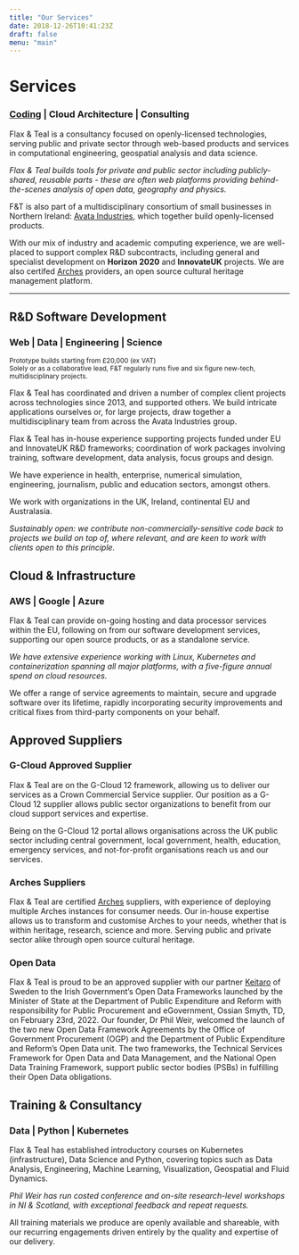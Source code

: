 ```yaml
---
title: "Our Services"
date: 2018-12-26T10:41:23Z
draft: false
menu: "main"
---
```

# Services

### [Coding](#rampd-software-development) | Cloud Architecture | Consulting

Flax & Teal is a consultancy focused on openly-licensed technologies, serving public and private sector through web-based products and services in computational engineering, geospatial analysis and data science.

_Flax & Teal builds tools for private and public sector including publicly-shared, reusable parts - these are often web platforms providing behind-the-scenes analysis of open data, geography and physics._

F&T is also part of a multidisciplinary consortium of small businesses in Northern Ireland: [Avata Industries](https://avata.industries),
which together build openly-licensed products.

With our mix of industry and academic computing experience, we are well-placed to support complex R&amp;D subcontracts, including general and specialist development on **Horizon 2020** and **InnovateUK** projects. We are also certifed [Arches](https://www.archesproject.org/) providers, an open source cultural heritage management platform. 

<hr/>

<span class="arrow-down"></span>

## R&amp;D Software Development

### Web | Data | Engineering | Science

<sub>Prototype builds starting from £20,000 (ex VAT)<br/>Solely or as a collaborative lead, F&amp;T regularly runs five and six figure new-tech, multidisciplinary projects.</sub>

Flax &amp; Teal has coordinated and driven a number of complex client projects across technologies since 2013, and supported others. We build intricate applications ourselves or, for large projects, draw together a multidisciplinary team from across the Avata Industries group.

Flax &amp; Teal has in-house experience supporting projects funded under EU and InnovateUK R&amp;D frameworks; coordination of work packages involving training, software development, data analysis, focus groups and design.

We have experience in health, enterprise, numerical simulation, engineering, journalism, public and education sectors, amongst others.

We work with organizations in the UK, Ireland, continental EU and Australasia.

_Sustainably open: we contribute non-commercially-sensitive code back to projects we build on top of, where relevant, and are keen to work with clients open to this principle._

## Cloud &amp; Infrastructure

### AWS | Google | Azure

Flax &amp; Teal can provide on-going hosting and data processor services within the EU, following on from our software development services, supporting our open source products, or as a standalone service.

_We have extensive experience working with Linux, Kubernetes and containerization spanning all major platforms, with a five-figure annual spend on cloud resources._

We offer a range of service agreements to maintain, secure and upgrade software over its lifetime, rapidly incorporating security improvements and critical fixes from third-party components on your behalf.

## Approved Suppliers

### G-Cloud Approved Supplier 

Flax &amp; Teal are on the G-Cloud 12 framework, allowing us to deliver our services as a Crown Commercial Service supplier. Our position as a G-Cloud 12 supplier allows public sector organizations to benefit from our cloud support services and expertise.

Being on the G-Cloud 12 portal allows organisations across the UK public sector including central government, local government, health, education, emergency services, and not-for-profit organisations reach us and our services.

### Arches Suppliers

Flax &amp; Teal are certified [Arches](https://www.archesproject.org/) suppliers, with experience of deploying multiple Arches instances for consumer needs. Our in-house expertise allows us to transform and customise Arches to your needs, whether that is within heritage, research, science and more. Serving public and private sector alike through open source cultural heritage. 

### Open Data 

Flax & Teal is proud to be an approved supplier with our partner [Keitaro](keitaro.com) of Sweden to the Irish Government’s Open Data Frameworks launched by the Minister of State at the Department of Public Expenditure and Reform with responsibility for Public Procurement and eGovernment, Ossian Smyth, TD, on February 23rd, 2022. Our founder, Dr Phil Weir, welcomed the launch of the two new Open Data Framework Agreements by the Office of Government Procurement (OGP) and the Department of Public Expenditure and Reform’s Open Data unit. The two frameworks, the Technical Services Framework for Open Data and Data Management, and the National Open Data Training Framework, support public sector bodies (PSBs) in fulfilling their Open Data obligations.

## Training &amp; Consultancy

### Data | Python | Kubernetes

Flax &amp; Teal has established introductory courses on Kubernetes (infrastructure), Data Science and Python, covering topics such as Data Analysis, Engineering, Machine Learning, Visualization, Geospatial and Fluid Dynamics.

_Phil Weir has run costed conference and on-site research-level workshops in NI &amp; Scotland, with exceptional feedback and repeat requests._

All training materials we produce are openly available and shareable, with our recurring engagements driven entirely by the quality and expertise of our delivery.
